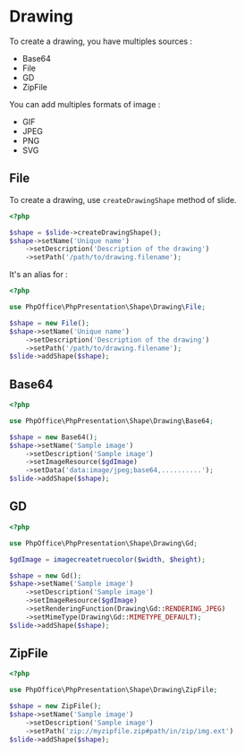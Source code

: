 # Drawing

To create a drawing, you have multiples sources :

- Base64
- File
- GD
- ZipFile

You can add multiples formats of image :

- GIF
- JPEG
- PNG
- SVG

## File

To create a drawing, use `createDrawingShape` method of slide.

``` php
<?php

$shape = $slide->createDrawingShape();
$shape->setName('Unique name')
    ->setDescription('Description of the drawing')
    ->setPath('/path/to/drawing.filename');
```

It's an alias for :

``` php
<?php

use PhpOffice\PhpPresentation\Shape\Drawing\File;

$shape = new File();
$shape->setName('Unique name')
    ->setDescription('Description of the drawing')
    ->setPath('/path/to/drawing.filename');
$slide->addShape($shape);
```

## Base64

``` php
<?php

use PhpOffice\PhpPresentation\Shape\Drawing\Base64;

$shape = new Base64();
$shape->setName('Sample image')
    ->setDescription('Sample image')
    ->setImageResource($gdImage)
    ->setData('data:image/jpeg;base64,..........');
$slide->addShape($shape);
```

## GD

``` php
<?php

use PhpOffice\PhpPresentation\Shape\Drawing\Gd;

$gdImage = imagecreatetruecolor($width, $height);

$shape = new Gd();
$shape->setName('Sample image')
    ->setDescription('Sample image')
    ->setImageResource($gdImage)
    ->setRenderingFunction(Drawing\Gd::RENDERING_JPEG)
    ->setMimeType(Drawing\Gd::MIMETYPE_DEFAULT);
$slide->addShape($shape);
```

## ZipFile

``` php
<?php

use PhpOffice\PhpPresentation\Shape\Drawing\ZipFile;

$shape = new ZipFile();
$shape->setName('Sample image')
    ->setDescription('Sample image')
    ->setPath('zip://myzipfile.zip#path/in/zip/img.ext')
$slide->addShape($shape);
```

